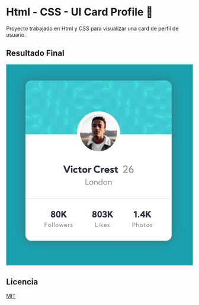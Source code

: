 # Html - CSS - UI Card Profile 🚀

Proyecto trabajado en Html y CSS para visualizar una card de perfil de usuario.

## Resultado Final

![](/screenshot.jpg?raw=true 'Screenshot')

## Licencia

[MIT](https://choosealicense.com/licenses/mit/)
